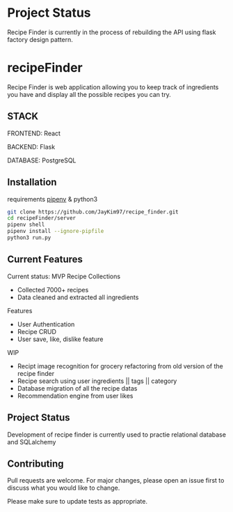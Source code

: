 # Project Status

Recipe Finder is currently in the process of rebuilding the API using flask factory design pattern.

# recipeFinder

Recipe Finder is web application allowing you to keep track of ingredients you have and display all the possible recipes you can try.

## STACK

FRONTEND: React

BACKEND: Flask

DATABASE: PostgreSQL

## Installation

requirements [pipenv](https://pypi.org/project/pipenv/) & python3

```bash
git clone https://github.com/JayKim97/recipe_finder.git
cd recipeFinder/server
pipenv shell
pipenv install --ignore-pipfile
python3 run.py
```

## Current Features

Current status: MVP
Recipe Collections

<ul>
  <li>Collected 7000+ recipes</li>
  <li>Data cleaned and extracted all ingredients</li>
</ul>

Features

<ul>
  <li>User Authentication</li>
  <li>Recipe CRUD</lli>
  <li>User save, like, dislike feature</li>
</ul>

WIP

<ul>
  <li>Recipt image recognition for grocery refactoring from old version of the recipe finder</li>
  <li>Recipe search using user ingredients || tags || category</li>
  <li>Database migration of all the recipe datas</li>
  <li>Recommendation engine from user likes</li>
</ul>

## Project Status

Development of recipe finder is currently used to practie relational database and SQLalchemy

## Contributing

Pull requests are welcome. For major changes, please open an issue first to discuss what you would like to change.

Please make sure to update tests as appropriate.
